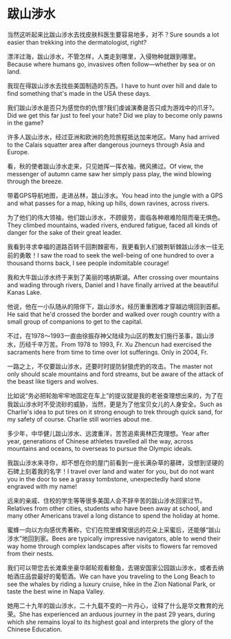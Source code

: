# 跋山涉水

<p><span class="chinese">当然这听起来比跋山涉水去找皮肤科医生要容易地多，对不？</span><span class="english">Sure sounds a lot easier than trekking into the dermatologist, right?</span></p>

<p><span class="chinese">漂洋过海，跋山涉水，不管怎样，人类走到哪里，入侵物种就跟到哪里。</span><span class="english">Because where humans go, invasives often follow—whether by sea or on land.</span></p>

<p><span class="chinese">我现在得跋山涉水去找些美国制造的东西。</span><span class="english">I have to hunt over hill and dale to find something that's made in the USA these days.</span></p>

<p><span class="chinese">我们跋山涉水是否只为感觉你的仇恨?我们虔诚演奏是否只成为游戏中的爪牙?。</span><span class="english">Did we get this far just to feel your hate? Did we play to become only pawns in the game?</span></p>

<p><span class="chinese">许多人跋山涉水，经过亚洲和欧洲的危险旅程抵达加来地区。</span><span class="english">Many had arrived to the Calais squatter area after dangerous journeys through Asia and Europe.</span></p>

<p><span class="chinese">看，秋的使者跋山涉水走来，只见她挥一挥衣袖，微风拂过。</span><span class="english">Of view, the messenger of autumn came saw her simply pass play, the wind blowing through the breeze.</span></p>

<p><span class="chinese">带着GPS导航地图，走进丛林，跋山涉水。</span><span class="english">You head into the jungle with a GPS and what passes for a map, hiking up hills, down ravines, across rivers.</span></p>

<p><span class="chinese">为了他们的伟大领袖，他们跋山涉水，不顾疲劳，面临各种艰难险阻而毫无惧色。</span><span class="english">They climbed mountains, waded rivers, endured fatigue, faced all kinds of danger for the sake of their great leader.</span></p>

<p><span class="chinese">我看到寻求幸福的道路百转千回荆棘密布，我更看到人们披荆斩棘跋山涉水一往无前的勇敢！</span><span class="english">I saw the road to seek the well-being of one hundred to over a thousand thorns back, I see people indomitable courage!</span></p>

<p><span class="chinese">我和大牛跋山涉水终于来到了美丽的喀纳斯湖。</span><span class="english">After crossing over mountains and wading through rivers, Daniel and I have finally arrived at the beautiful Kanas Lake.</span></p>

<p><span class="chinese">他说，他在一小队随从的陪伴下，跋山涉水，经历重重困难才穿越边境回到首都。</span><span class="english">He said that he'd crossed the border and walked over rough country with a small group of companions to get to the capital.</span></p>

<p><span class="chinese">不过，在1978～1993一直由徐振存神父陆续为山区的教友们施行圣事，跋山涉水，历经千辛万苦。</span><span class="english">From 1978 to 1993, Fr. Xu Zhencun had exercised the sacraments here from time to time over lot sufferings. Only in 2004, Fr.</span></p>

<p><span class="chinese">一路之上，不仅要跋山涉水，还要时时提防豺狼虎豹的攻击。</span><span class="english">The master not only should scale mountains and ford streams, but be aware of the attack of the beast like tigers and wolves.</span></p>

<p><span class="chinese">比如说“务必把轮胎牢牢地固定在车上”的提议就是我的老爸查理想出来的，为了在我跋山涉水时不受流砂的威胁，当然，更是为了他宝贝女儿的人身安全。</span><span class="english">Such as Charlie's idea to put tires on it strong enough to trek through quick sand, for my safety of course. Charlie still worries about me.</span></p>

<p><span class="chinese">多少年，中华健儿跋山涉水、远渡重洋，苦苦追索奥林匹克理想。</span><span class="english">Year after year, generations of Chinese athletes travelled all the way, across mountains and oceans, to overseas to pursue the Olympic ideals.</span></p>

<p><span class="chinese">我跋山涉水来寻你，却不想在你的屋门前看到一座长满杂草的墓碑，没想到坚硬的石碑上刻着我的名字！</span><span class="english">I travel over land and water for you, but do not want you in the door to see a grassy tombstone, unexpectedly hard stone engraved with my name!</span></p>

<p><span class="chinese">远来的亲戚、住校的学生等等很多美国人会不辞辛苦的跋山涉水回家过节。</span><span class="english">Relatives from other cities, students who have been away at school, and many other Americans travel a long distance to spend the holiday at home.</span></p>

<p><span class="chinese">蜜蜂一向以方向感优秀著称，它们在院里蜂窝很远的花朵上采蜜后，还能够“跋山涉水”地回到家。</span><span class="english">Bees are typically impressive navigators, able to wend their way home through complex landscapes after visits to flowers far removed from their nests.</span></p>

<p><span class="chinese">我们可以带您去长滩乘坐豪华邮轮观看鲸鱼，去锡安国家公园跋山涉水，或者去纳帕酒庄品尝最好的葡萄酒。</span><span class="english">We can have you traveling to the Long Beach to see the whales by riding a luxury cruise, hike in the Zion National Park, or taste the best wine in Napa Valley.</span></p>

<p><span class="chinese">她用二十九年的跋山涉水，二十九载不变的一片丹心，诠释了什么是华文教育的光荣。</span><span class="english">She has experienced an arduous journey in the past 29 years, during which she remains loyal to its highest goal and interprets the glory of the Chinese Education.</span></p>

